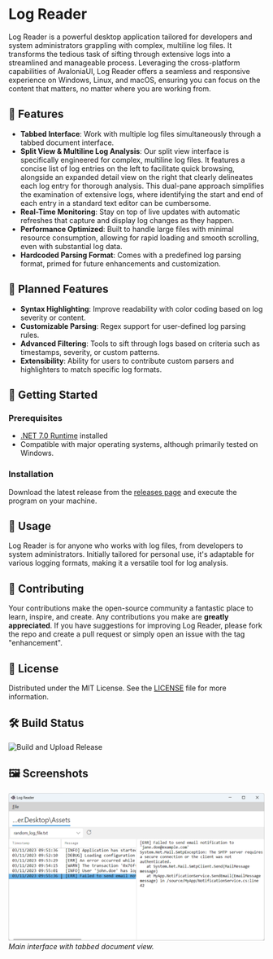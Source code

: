 ﻿# Log Reader

Log Reader is a powerful desktop application tailored for developers and system administrators grappling with complex, multiline log files. It transforms the tedious task of sifting through extensive logs into a streamlined and manageable process. Leveraging the cross-platform capabilities of AvaloniaUI, Log Reader offers a seamless and responsive experience on Windows, Linux, and macOS, ensuring you can focus on the content that matters, no matter where you are working from.

## 🌟 Features

- **Tabbed Interface**: Work with multiple log files simultaneously through a tabbed document interface.
- **Split View & Multiline Log Analysis**: Our split view interface is specifically engineered for complex, multiline log files. It features a concise list of log entries on the left to facilitate quick browsing, alongside an expanded detail view on the right that clearly delineates each log entry for thorough analysis. This dual-pane approach simplifies the examination of extensive logs, where identifying the start and end of each entry in a standard text editor can be cumbersome.
- **Real-Time Monitoring**: Stay on top of live updates with automatic refreshes that capture and display log changes as they happen.
- **Performance Optimized**: Built to handle large files with minimal resource consumption, allowing for rapid loading and smooth scrolling, even with substantial log data.
- **Hardcoded Parsing Format**: Comes with a predefined log parsing format, primed for future enhancements and customization.

## 🚀 Planned Features

- **Syntax Highlighting**: Improve readability with color coding based on log severity or content.
- **Customizable Parsing**: Regex support for user-defined log parsing rules.
- **Advanced Filtering**: Tools to sift through logs based on criteria such as timestamps, severity, or custom patterns.
- **Extensibility**: Ability for users to contribute custom parsers and highlighters to match specific log formats.

## 🔧 Getting Started

### Prerequisites

- [.NET 7.0 Runtime](https://dotnet.microsoft.com/en-us/download/dotnet/7.0) installed
- Compatible with major operating systems, although primarily tested on Windows.

### Installation

Download the latest release from the [releases page](https://github.com/Sumrix/LogReader/releases/latest) and execute the program on your machine.

## 📖 Usage

Log Reader is for anyone who works with log files, from developers to system administrators. Initially tailored for personal use, it's adaptable for various logging formats, making it a versatile tool for log analysis.

## 🤝 Contributing

Your contributions make the open-source community a fantastic place to learn, inspire, and create. Any contributions you make are **greatly appreciated**. If you have suggestions for improving Log Reader, please fork the repo and create a pull request or simply open an issue with the tag "enhancement".

## 📜 License

Distributed under the MIT License. See the [LICENSE](LICENSE.txt) file for more information.

## 🛠️ Build Status

![Build and Upload Release](https://github.com/Sumrix/LogReader/actions/workflows/release-app.yml/badge.svg)

## 🖼️ Screenshots

![Log Reader Main Interface](screenshot.png)
_Main interface with tabbed document view._